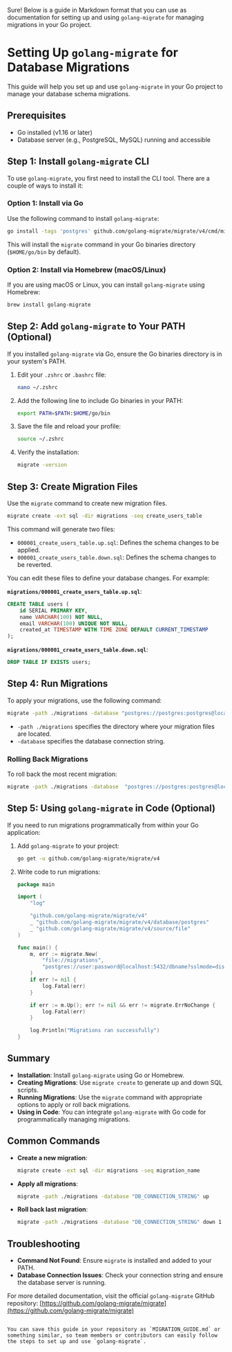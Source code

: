 Sure! Below is a guide in Markdown format that you can use as documentation for setting up and using `golang-migrate` for managing migrations in your Go project.

# Setting Up `golang-migrate` for Database Migrations

This guide will help you set up and use `golang-migrate` in your Go project to manage your database schema migrations.

## Prerequisites

- Go installed (v1.16 or later)
- Database server (e.g., PostgreSQL, MySQL) running and accessible

## Step 1: Install `golang-migrate` CLI

To use `golang-migrate`, you first need to install the CLI tool. There are a couple of ways to install it:

### Option 1: Install via Go

Use the following command to install `golang-migrate`:

```sh
go install -tags 'postgres' github.com/golang-migrate/migrate/v4/cmd/migrate@latest
```

This will install the `migrate` command in your Go binaries directory (`$HOME/go/bin` by default).

### Option 2: Install via Homebrew (macOS/Linux)

If you are using macOS or Linux, you can install `golang-migrate` using Homebrew:

```sh
brew install golang-migrate
```

## Step 2: Add `golang-migrate` to Your PATH (Optional)

If you installed `golang-migrate` via Go, ensure the Go binaries directory is in your system's PATH.

1. Edit your `.zshrc` or `.bashrc` file:
   ```sh
   nano ~/.zshrc
   ```

2. Add the following line to include Go binaries in your PATH:
   ```sh
   export PATH=$PATH:$HOME/go/bin
   ```

3. Save the file and reload your profile:
   ```sh
   source ~/.zshrc
   ```

4. Verify the installation:
   ```sh
   migrate -version
   ```

## Step 3: Create Migration Files

Use the `migrate` command to create new migration files.

```sh
migrate create -ext sql -dir migrations -seq create_users_table
```

This command will generate two files:

- `000001_create_users_table.up.sql`: Defines the schema changes to be applied.
- `000001_create_users_table.down.sql`: Defines the schema changes to be reverted.

You can edit these files to define your database changes. For example:

**`migrations/000001_create_users_table.up.sql`**:
```sql
CREATE TABLE users (
    id SERIAL PRIMARY KEY,
    name VARCHAR(100) NOT NULL,
    email VARCHAR(100) UNIQUE NOT NULL,
    created_at TIMESTAMP WITH TIME ZONE DEFAULT CURRENT_TIMESTAMP
);
```

**`migrations/000001_create_users_table.down.sql`**:
```sql
DROP TABLE IF EXISTS users;
```

## Step 4: Run Migrations

To apply your migrations, use the following command:

```sh
migrate -path ./migrations -database "postgres://postgres:postgres@localhost:5432/fiap_fast_food?sslmode=disable" up
```

- `-path ./migrations` specifies the directory where your migration files are located.
- `-database` specifies the database connection string.

### Rolling Back Migrations

To roll back the most recent migration:

```sh
migrate -path ./migrations -database  "postgres://postgres:postgres@localhost:5432/fiap_fast_food?sslmode=disable" down 1
```

## Step 5: Using `golang-migrate` in Code (Optional)

If you need to run migrations programmatically from within your Go application:

1. Add `golang-migrate` to your project:

   ```sh
   go get -u github.com/golang-migrate/migrate/v4
   ```

2. Write code to run migrations:

   ```go
   package main

   import (
       "log"

       "github.com/golang-migrate/migrate/v4"
       _ "github.com/golang-migrate/migrate/v4/database/postgres"
       _ "github.com/golang-migrate/migrate/v4/source/file"
   )

   func main() {
       m, err := migrate.New(
           "file://migrations",
           "postgres://user:password@localhost:5432/dbname?sslmode=disable",
       )
       if err != nil {
           log.Fatal(err)
       }

       if err := m.Up(); err != nil && err != migrate.ErrNoChange {
           log.Fatal(err)
       }

       log.Println("Migrations ran successfully")
   }
   ```

## Summary

- **Installation**: Install `golang-migrate` using Go or Homebrew.
- **Creating Migrations**: Use `migrate create` to generate up and down SQL scripts.
- **Running Migrations**: Use the `migrate` command with appropriate options to apply or roll back migrations.
- **Using in Code**: You can integrate `golang-migrate` with Go code for programmatically managing migrations.

## Common Commands

- **Create a new migration**:
  ```sh
  migrate create -ext sql -dir migrations -seq migration_name
  ```

- **Apply all migrations**:
  ```sh
  migrate -path ./migrations -database "DB_CONNECTION_STRING" up
  ```

- **Roll back last migration**:
  ```sh
  migrate -path ./migrations -database "DB_CONNECTION_STRING" down 1
  ```

## Troubleshooting

- **Command Not Found**: Ensure `migrate` is installed and added to your PATH.
- **Database Connection Issues**: Check your connection string and ensure the database server is running.

For more detailed documentation, visit the official `golang-migrate` GitHub repository: [https://github.com/golang-migrate/migrate](https://github.com/golang-migrate/migrate)
```

You can save this guide in your repository as `MIGRATION_GUIDE.md` or something similar, so team members or contributors can easily follow the steps to set up and use `golang-migrate`.
